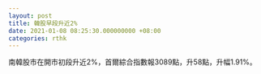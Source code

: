 ```yaml
---
layout: post
title: 韓股早段升近2%
date: 2021-01-08 08:25:30.000000000 +08:00
categories: rthk
---
```


南韓股市在開市初段升近2%，首爾綜合指數報3089點，升58點，升幅1.91%。
